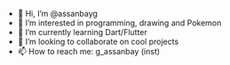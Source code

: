- 👋 Hi, I’m @assanbayg
- 👀 I’m interested in programming, drawing and Pokemon
- 🌱 I’m currently learning Dart/Flutter
- 💞️ I’m looking to collaborate on cool projects
- 📫 How to reach me: g_assanbay (inst)

<!---
assanbayg/assanbayg is a ✨ special ✨ repository because its `README.md` (this file) appears on your GitHub profile.
You can click the Preview link to take a look at your changes.
--->
